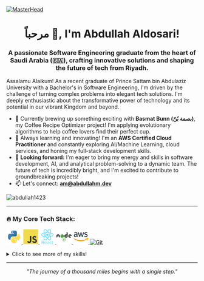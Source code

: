 [![MasterHead](https://hbr.org/resources/images/article_assets/2020/03/BR2003_SYN_CARLSON.png)](https://rishavchanda.io
)
<h1 align="center">مرحباً 👋, I'm Abdullah Aldosari!</h1>
<h3 align="center">A passionate Software Engineering graduate from the heart of Saudi Arabia (🇸🇦), crafting innovative solutions and shaping the future of tech from Riyadh.</h3>
Assalamu Alaikum! As a recent graduate of Prince Sattam bin Abdulaziz University with a Bachelor's in Software Engineering, I'm driven by the challenge of turning complex problems into elegant tech solutions. I'm deeply enthusiastic about the transformative power of technology and its potential in our vibrant Kingdom and beyond.

- 🔭 Currently brewing up something exciting with **Basmat Bunn (بصمة بُنّ)**, my Coffee Recipe Optimizer project! I'm applying evolutionary algorithms to help coffee lovers find their perfect cup.
- 🌱 Always learning and innovating! I'm an **AWS Certified Cloud Practitioner** and constantly exploring AI/Machine Learning, cloud services, and honing my full-stack development skills.
- 🚀 **Looking forward:** I'm eager to bring my energy and skills in software development, AI, and analytical problem-solving to a dynamic team. The future of tech is incredibly bright, and I'm excited to contribute to groundbreaking projects!
- 📫 Let's connect: **am@abdullahm.dev**

<p align="left"> <img src="https://komarev.com/ghpvc/?username=abdullah1423&label=Profile%20views&color=0e75b6&style=flat" alt="abdullah1423" /> </p>

---

<h3 align="left">🔥 My Core Tech Stack:</h3>
<p align="left">
  <a href="https://www.python.org" target="_blank" rel="noreferrer"> <img src="https://raw.githubusercontent.com/devicons/devicon/master/icons/python/python-original.svg" alt="Python" width="40" height="40"/> </a>
  <a href="https://developer.mozilla.org/en-US/docs/Web/JavaScript" target="_blank" rel="noreferrer"> <img src="https://raw.githubusercontent.com/devicons/devicon/master/icons/javascript/javascript-original.svg" alt="JavaScript" width="40" height="40"/> </a>
  <a href="https://reactjs.org/" target="_blank" rel="noreferrer"> <img src="https://raw.githubusercontent.com/devicons/devicon/master/icons/react/react-original-wordmark.svg" alt="React" width="40" height="40"/> </a>
  <a href="https://nodejs.org" target="_blank" rel="noreferrer"> <img src="https://raw.githubusercontent.com/devicons/devicon/master/icons/nodejs/nodejs-original-wordmark.svg" alt="Node.js" width="40" height="40"/> </a>
  <a href="https://aws.amazon.com" target="_blank" rel="noreferrer"> <img src="https://raw.githubusercontent.com/devicons/devicon/master/icons/amazonwebservices/amazonwebservices-original-wordmark.svg" alt="AWS" width="40" height="40"/> </a>
  <a href="https://git-scm.com/" target="_blank" rel="noreferrer"> <img src="https://www.vectorlogo.zone/logos/git-scm/git-scm-icon.svg" alt="Git" width="40" height="40"/> </a>
  </p>
<details>
  <summary>Click to see more of my skills!</summary>
  <p>
    <strong>AI/ML:</strong> Pandas, NumPy, Scikit-learn, Keras, PyTorch, NLP Concepts, RAG, Evolutionary Algorithms <br>
    <strong>Frameworks/Libraries:</strong> Express.js, Flask <br>
    <strong>Databases:</strong> Supabase, MongoDB, Vector Databases (OpenSearch Serverless, Atlas), Data Modeling <br>
    <strong>Cloud & DevOps:</strong> Docker, Kubernetes, OpenShift, EC2, S3, RDS, Lambda, CloudFormation
  </p>
</details>

---
<p align="center">
  <em>"The journey of a thousand miles begins with a single step."</em>
</p>
